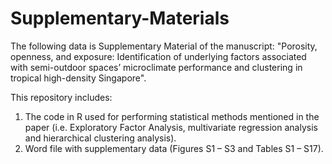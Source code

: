 # Supplementary-Materials

The following data is Supplementary Material of the manuscript: "Porosity, openness, and exposure: Identification of underlying factors associated with semi-outdoor spaces’ microclimate performance and clustering in tropical high-density Singapore". 

This repository includes: 
1. The code in R used for performing statistical methods mentioned in the paper (i.e. Exploratory Factor Analysis, multivariate regression analysis and hierarchical clustering analysis).
2. Word file with supplementary data (Figures S1 – S3 and Tables S1 – S17).
